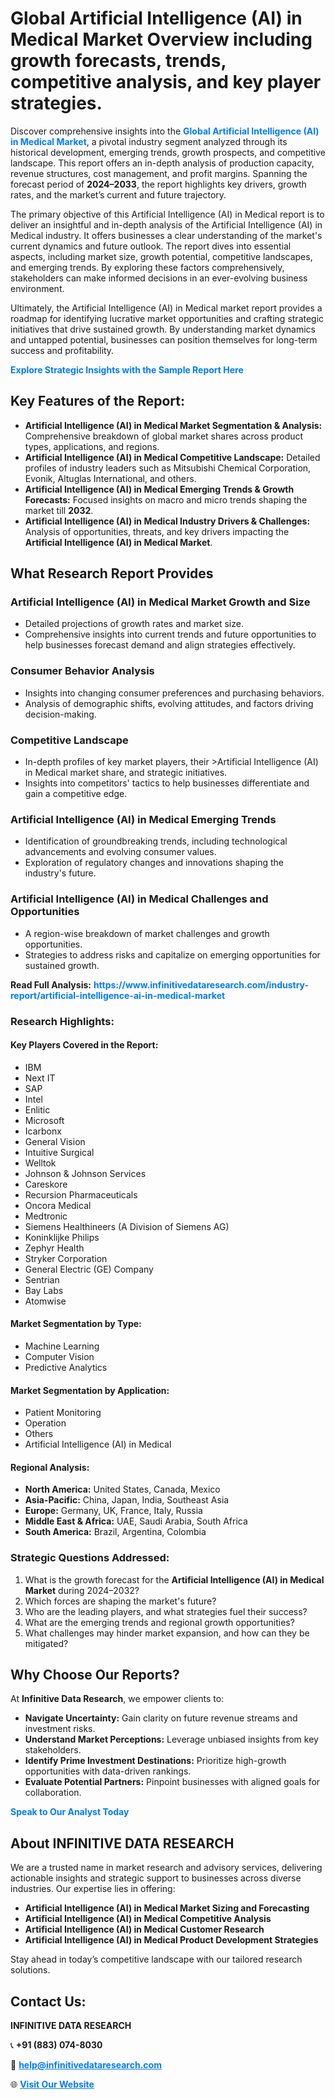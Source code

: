 <h1>Global Artificial Intelligence (AI) in Medical Market Overview including growth forecasts, trends, competitive analysis, and key player strategies.</h1>
<p>
Discover comprehensive insights into the 
<a href="https://www.infinitivedataresearch.com/industry-report/artificial-intelligence-ai-in-medical-market" rel="dofollow" style="color: #007BFF; text-decoration: none;"><strong>Global Artificial Intelligence (AI) in Medical Market</strong></a>, a pivotal industry segment analyzed through its historical development, emerging trends, growth prospects, and competitive landscape. This report offers an in-depth analysis of production capacity, revenue structures, cost management, and profit margins. Spanning the forecast period of <strong>2024–2033</strong>, the report highlights key drivers, growth rates, and the market’s current and future trajectory.
</p>
<p>
The primary objective of this Artificial Intelligence (AI) in Medical report is to deliver an insightful and in-depth analysis of the Artificial Intelligence (AI) in Medical industry. It offers businesses a clear understanding of the market's current dynamics and future outlook. The report dives into essential aspects, including market size, growth potential, competitive landscapes, and emerging trends. By exploring these factors comprehensively, stakeholders can make informed decisions in an ever-evolving business environment.
</p>
<p>
Ultimately, the Artificial Intelligence (AI) in Medical market report provides a roadmap for identifying lucrative market opportunities and crafting strategic initiatives that drive sustained growth. By understanding market dynamics and untapped potential, businesses can position themselves for long-term success and profitability.
</p>
<p>
<a href="https://www.infinitivedataresearch.com/request-sample/reportId=110100" style="color: #007BFF; text-decoration: none;"><strong>Explore Strategic Insights with the Sample Report Here</strong></a>
</p>

<h2>Key Features of the Report:</h2>
<ul>
<li><strong>Artificial Intelligence (AI) in Medical Market Segmentation & Analysis:</strong> Comprehensive breakdown of global market shares across product types, applications, and regions.</li>
<li><strong>Artificial Intelligence (AI) in Medical Competitive Landscape:</strong> Detailed profiles of industry leaders such as Mitsubishi Chemical Corporation, Evonik, Altuglas International, and others.</li>
<li><strong>Artificial Intelligence (AI) in Medical Emerging Trends & Growth Forecasts:</strong> Focused insights on macro and micro trends shaping the market till <strong>2032</strong>.</li>
<li><strong>Artificial Intelligence (AI) in Medical Industry Drivers & Challenges:</strong> Analysis of opportunities, threats, and key drivers impacting the <strong>Artificial Intelligence (AI) in Medical Market</strong>.</li>
</ul>

<h2>What Research Report Provides</h2>
<h3>Artificial Intelligence (AI) in Medical Market Growth and Size</h3>
<ul>
<li>Detailed projections of growth rates and market size.</li>
<li>Comprehensive insights into current trends and future opportunities to help businesses forecast demand and align strategies effectively.</li>
</ul>

<h3>Consumer Behavior Analysis</h3>
<ul>
<li>Insights into changing consumer preferences and purchasing behaviors.</li>
<li>Analysis of demographic shifts, evolving attitudes, and factors driving decision-making.</li>
</ul>

<h3>Competitive Landscape</h3>
<ul>
<li>In-depth profiles of key market players, their >Artificial Intelligence (AI) in Medical market share, and strategic initiatives.</li>
<li>Insights into competitors' tactics to help businesses differentiate and gain a competitive edge.</li>
</ul>

<h3>Artificial Intelligence (AI) in Medical Emerging Trends</h3>
<ul>
<li>Identification of groundbreaking trends, including technological advancements and evolving consumer values.</li>
<li>Exploration of regulatory changes and innovations shaping the industry's future.</li>
</ul>

<h3>Artificial Intelligence (AI) in Medical Challenges and Opportunities</h3>
<ul>
<li>A region-wise breakdown of market challenges and growth opportunities.</li>
<li>Strategies to address risks and capitalize on emerging opportunities for sustained growth.</li>
</ul>
<p><strong>Read Full Analysis:</strong> <a href="https://www.infinitivedataresearch.com/industry-report/artificial-intelligence-ai-in-medical-market" rel="dofollow" style="color: #007BFF; text-decoration: none;"><strong>https://www.infinitivedataresearch.com/industry-report/artificial-intelligence-ai-in-medical-market</strong></a></p>
<h3>Research Highlights:</h3>
<h4>Key Players Covered in the Report:</h4>
<ul><li>IBM</li><li>Next IT</li><li>SAP</li><li>Intel</li><li>Enlitic</li><li>Microsoft</li><li>Icarbonx</li><li>General Vision</li><li>Intuitive Surgical</li><li>Welltok</li><li>Johnson &amp; Johnson Services</li><li>Careskore</li><li>Recursion Pharmaceuticals</li><li>Oncora Medical</li><li>Medtronic</li><li>Siemens Healthineers (A Division of Siemens AG)</li><li>Koninklijke Philips</li><li>Zephyr Health</li><li>Stryker Corporation</li><li>General Electric (GE) Company</li><li>Sentrian</li><li>Bay Labs</li><li>Atomwise</li></ul>
<h4>Market Segmentation by Type:</h4>
<ul><li>Machine Learning</li><li>Computer Vision</li><li>Predictive Analytics</li></ul>
<h4>Market Segmentation by Application:</h4>
<ul><li>Patient Monitoring</li><li>Operation</li><li>Others</li><li>Artificial Intelligence (AI) in Medical</li></ul>

<h4>Regional Analysis:</h4>
<ul>
<li><strong>North America:</strong> United States, Canada, Mexico</li>
<li><strong>Asia-Pacific:</strong> China, Japan, India, Southeast Asia</li>
<li><strong>Europe:</strong> Germany, UK, France, Italy, Russia</li>
<li><strong>Middle East & Africa:</strong> UAE, Saudi Arabia, South Africa</li>
<li><strong>South America:</strong> Brazil, Argentina, Colombia</li>
</ul>

<h3>Strategic Questions Addressed:</h3>
<ol>
<li>What is the growth forecast for the <strong>Artificial Intelligence (AI) in Medical Market</strong> during 2024–2032?</li>
<li>Which forces are shaping the market's future?</li>
<li>Who are the leading players, and what strategies fuel their success?</li>
<li>What are the emerging trends and regional growth opportunities?</li>
<li>What challenges may hinder market expansion, and how can they be mitigated?</li>
</ol>

<h2>Why Choose Our Reports?</h2>
<p>At <strong>Infinitive Data Research</strong>, we empower clients to:</p>
<ul>
<li><strong>Navigate Uncertainty:</strong> Gain clarity on future revenue streams and investment risks.</li>
<li><strong>Understand Market Perceptions:</strong> Leverage unbiased insights from key stakeholders.</li>
<li><strong>Identify Prime Investment Destinations:</strong> Prioritize high-growth opportunities with data-driven rankings.</li>
<li><strong>Evaluate Potential Partners:</strong> Pinpoint businesses with aligned goals for collaboration.</li>
</ul>
<p><a href="https://www.infinitivedataresearch.com/industry-report/artificial-intelligence-ai-in-medical-market" rel="dofollow" style="color: #007BFF; text-decoration: none;"><strong>Speak to Our Analyst Today</strong></a></p>

<h2>About INFINITIVE DATA RESEARCH</h2>
<p>We are a trusted name in market research and advisory services, delivering actionable insights and strategic support to businesses across diverse industries. Our expertise lies in offering:</p>
<ul>
<li><strong>Artificial Intelligence (AI) in Medical Market Sizing and Forecasting</strong></li>
<li><strong>Artificial Intelligence (AI) in Medical Competitive Analysis</strong></li>
<li><strong>Artificial Intelligence (AI) in Medical Customer Research</strong></li>
<li><strong>Artificial Intelligence (AI) in Medical Product Development Strategies</strong></li>
</ul>
<p>Stay ahead in today’s competitive landscape with our tailored research solutions.</p>

<h2>Contact Us:</h2>
<p><strong>INFINITIVE DATA RESEARCH</strong></p>
<p>📞 <strong>+91 (883) 074-8030</strong></p>
<p>📧 <strong><a href="mailto:help@infinitivedataresearch.com" style="color: #007BFF;">help@infinitivedataresearch.com</a></strong></p>
<p>🌐 <strong><a href="https://www.infinitivedataresearch.com" rel="dofollow" style="color: #007BFF;">Visit Our Website</a></strong></p>